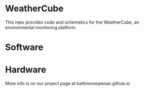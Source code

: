 # WeatherCube
This repo provides code and schematics for the WeatherCube, an environmental monitoring platform. 

# Software

# Hardware


More info is on our project page at baltimoreopenair.github.io
